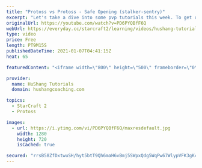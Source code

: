```yaml
---
title: "Protoss vs Protoss - Safe Opening (stalker-sentry)"
excerpt: "Let's take a dive into some pvp tutorials this week. To get us into the midgame safely, let's make sure to start off with a safe opening!  Build Order: ---------------------------- 14 pylon 16 gate 17 gas 18 gas 19 gate 21 cyber 22 pylon @100% cyber    stalker + sentry    warp gate #stalker-stalker Nexus"
originalUrl: https://youtube.com/watch?v=PD6PYQBfF6Q
webUrl: https://everyday.cc/starcraft2/learning/videos/hushang-tutorials-protoss-vs-protoss-safe-opening-stalker-sentry/
type: video
price: Free
length: PT9M15S
publishedDateTime: 2021-01-07T04:41:15Z
heat: 65

featuredContent: "<iframe width=\"800\" height=\"500\" frameborder=\"0\" src=\"https://www.youtube.com/embed/PD6PYQBfF6Q\" allow=\"accelerometer; autoplay; encrypted-media; gyroscope; picture-in-picture\" allowfullscreen></iframe>"

provider:
  name: HuShang Tutorials
  domain: hushangcoaching.com

topics:
  - StarCraft 2
  - Protoss

images:
  - url: https://i.ytimg.com/vi/PD6PYQBfF6Q/maxresdefault.jpg
    width: 1280
    height: 720
    isCached: true

secured: "rrsB58ZfDxtwuSH/hyt5btT9Qh6maH6vBmj5SWpxQdg5WqPw67WlypVFK3gKcvW8PQQjH5Lhwc43uKIgfFMDR5rKgoOa6cicTjK1JCfZTccRvmLDXSIOokSTTKKQu3aXAiCpNJJI++VwoY7r3WGugw1fo3p6hrHU0xvi9yIMdYiuc/VFRBDHdM/6d7vWFI+tnoOcgYL4c1zpeADtIMwUx7gYmOK5SlliiYoRUmftJgO0UFB/G9txpwO3WhIVJFj5vuqVMjFdC3zOWPjPhtEnapwM+V9Y5Zd8Fm1JqdUf/7jYwJVU6ZXOwkPIFS9KGXg9xzAhFZlUSuwqGSOGDe+5UnDzsMcS7KdSD4qYDqE8Nucu7eO2Z+GlBmdMDEr9WtuDoFCi1tesYRijSxVxdcmYVOyT8BNsqnm05skRI03valE=;0G9S5K2ILLH82fh8zSIeZw=="
---
```


